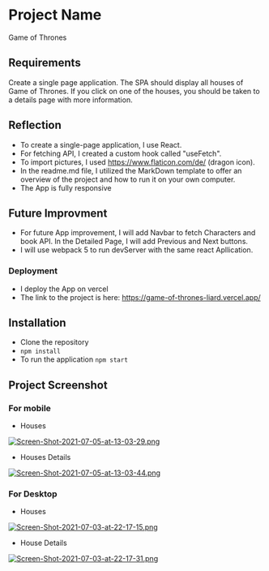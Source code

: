# Project Name

Game of Thrones

## Requirements

Create a single page application. The SPA should display all houses of Game of Thrones.
If you click on one of the houses, you should be taken to a details page with more information.

## Reflection
- To create a single-page application, I use React.
- For fetching API, I created a custom hook called "useFetch".
- To import pictures, I used https://www.flaticon.com/de/ (dragon icon).
- In the readme.md file, I utilized the MarkDown template to offer an overview of the project and how to run it on your own computer.
- The App is fully responsive

## Future Improvment
- For future App improvement, I will add Navbar to fetch Characters and book API.
In the Detailed Page, I will add Previous and Next buttons. 
- I will use webpack 5 to run devServer with the same react Apllication.

### Deployment
- I deploy the App on vercel
- The link to the project is here:
https://game-of-thrones-liard.vercel.app/


## Installation
 - Clone the repository
 - `npm install`
 - To run the application `npm start` 

## Project Screenshot

### For mobile 
- Houses

[![Screen-Shot-2021-07-05-at-13-03-29.png](https://i.postimg.cc/vT34pycz/Screen-Shot-2021-07-05-at-13-03-29.png)](https://postimg.cc/D44fXtQJ)

- Houses Details

[![Screen-Shot-2021-07-05-at-13-03-44.png](https://i.postimg.cc/Pf2Nft5b/Screen-Shot-2021-07-05-at-13-03-44.png)](https://postimg.cc/JtHRPCJt)

### For Desktop 

- Houses

[![Screen-Shot-2021-07-03-at-22-17-15.png](https://i.postimg.cc/76N9xXsm/Screen-Shot-2021-07-03-at-22-17-15.png)](https://postimg.cc/qhzywcd3)


- House Details

[![Screen-Shot-2021-07-03-at-22-17-31.png](https://i.postimg.cc/x8czWPWk/Screen-Shot-2021-07-03-at-22-17-31.png)](https://postimg.cc/5QWyz891)
